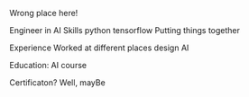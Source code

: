 Wrong place here!

Engineer in AI
Skills python tensorflow Putting things together

Experience
Worked at different places design AI

Education: AI course

Certificaton? Well, mayBe
